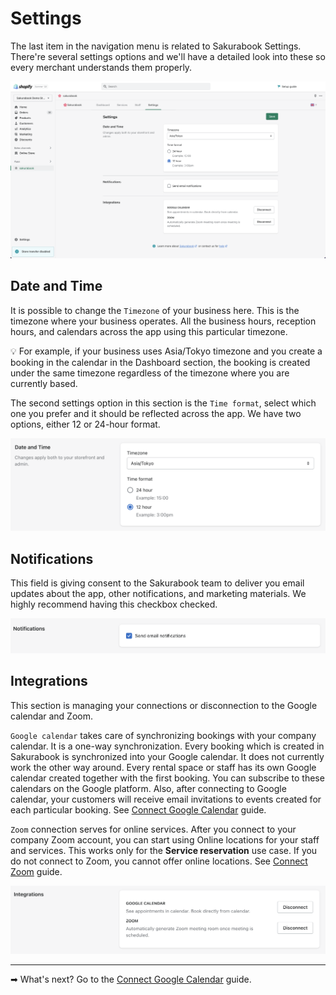 # Settings

The last item in the navigation menu is related to Sakurabook Settings. There're several settings options and we'll have a detailed look into these so every merchant understands them properly.

![Alt text](../img/Screenshot%202022-08-31%20at%2011.22.57.png?raw=true "Sakurabook Settings")

## Date and Time

It is possible to change the `Timezone` of your business here. This is the timezone where your business operates. All the business hours, reception hours, and calendars across the app using this particular timezone.

💡 For example, if your business uses Asia/Tokyo timezone and you create a booking in the calendar in the Dashboard section, the booking is created under the same timezone regardless of the timezone where you are currently based.

The second settings option in this section is the `Time format`, select which one you prefer and it should be reflected across the app. We have two options, either 12 or 24-hour format.

![Alt text](../img/Screenshot%202022-08-31%20at%2011.27.36.png?raw=true "Sakurabook Settings Date and Time")

## Notifications

This field is giving consent to the Sakurabook team to deliver you email updates about the app, other notifications, and marketing materials. We highly recommend having this checkbox checked.

![Alt text](../img/Screenshot%202022-08-31%20at%2013.45.26.png?raw=true "Sakurabook Settings Date and Time")

## Integrations

This section is managing your connections or disconnection to the Google calendar and Zoom.

`Google calendar` takes care of synchronizing bookings with your company calendar. It is a one-way synchronization. Every booking which is created in Sakurabook is synchronized into your Google calendar. It does not currently work the other way around. Every rental space or staff has its own Google calendar created together with the first booking. You can subscribe to these calendars on the Google platform. Also, after connecting to Google calendar, your customers will receive email invitations to events created for each particular booking. See [Connect Google Calendar](./connect-google-calendar.md) guide.

`Zoom` connection serves for online services. After you connect to your company Zoom account, you can start using Online locations for your staff and services. This works only for the **Service reservation** use case. If you do not connect to Zoom, you cannot offer online locations. See [Connect Zoom](./connect-zoom.md) guide.

![Alt text](../img/Screenshot%202022-08-31%20at%2011.27.44.png?raw=true "Sakurabook Settings Integrations")

---

➡ What's next? Go to the [Connect Google Calendar](./connect-google-calendar.md) guide.
